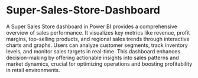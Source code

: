 # Super-Sales-Store-Dashboard

A Super Sales Store dashboard in Power BI provides a comprehensive overview of sales performance. It visualizes key metrics like revenue, profit margins, top-selling products, and regional sales trends through interactive charts and graphs. Users can analyze customer segments, track inventory levels, and monitor sales targets in real-time. This dashboard enhances decision-making by offering actionable insights into sales patterns and market dynamics, crucial for optimizing operations and boosting profitability in retail environments.
